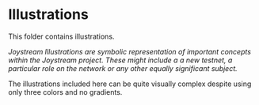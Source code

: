 # Illustrations

This folder contains illustrations.

_Joystream Illustrations are symbolic representation of important concepts within the Joystream project. These might include a a new testnet, a particular role on the network or any other equally significant subject._

The illustrations included here can be quite visually complex despite using only three colors and no gradients.
